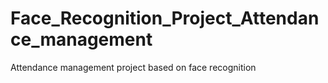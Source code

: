 # Face_Recognition_Project_Attendance_management
Attendance management project based on face recognition
